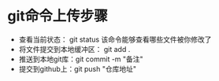 # git命令上传步骤
* 查看当前状态： git status 该命令能够查看哪些文件被你修改了
* 将文件提交到本地缓冲区： git add .
* 推送到本地git库：git commit -m "备注"
* 提交到github上：git push "仓库地址" 
